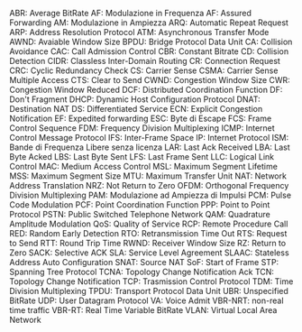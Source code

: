 ABR: Average BitRate
AF: Modulazione in Frequenza
AF: Assured Forwarding
AM: Modulazione in Ampiezza
ARQ: Automatic Repeat Request
ARP: Address Resolution Protocol
ATM: Asynchronous Transfer Mode
AWND: Avaiable Window Size
BPDU: Bridge Protocol Data Unit
CA: Collision Avoidance
CAC: Call Admission Control
CBR: Constant Bitrate
CD: Collision Detection
CIDR: Classless Inter-Domain Routing
CR: Connection Request
CRC: Cyclic Redundancy Check
CS: Carrier Sense
CSMA: Carrier Sense Multiple Access
CTS: Clear to Send
CWND: Congestion Window Size
CWR: Congestion Window Reduced
DCF: Distributed Coordination Function
DF: Don't Fragment
DHCP: Dynamic Host Configuration Protocol
DNAT: Destination NAT
DS: Differentiated Service
ECN: Explicit Congestion Notification
EF: Expedited forwarding
ESC: Byte di Escape
FCS: Frame Control Sequence
FDM: Frequency Division Multiplexing
ICMP: Internet Control Message Protocol
IFS: Inter-Frame Space
IP: Internet Protocol
ISM: Bande di Frequenza Libere senza licenza
LAR: Last Ack Received
LBA: Last Byte Acked
LBS: Last Byte Sent
LFS: Last Frame Sent
LLC: Logical Link Control
MAC: Medium Access Control
MSL: Maximum Segment Lifetime
MSS: Maximum Segment Size
MTU: Maximum Transfer Unit
NAT: Network Address Translation
NRZ: Not Return to Zero
OFDM: Orthogonal Frequency Division Multiplexing
PAM: Modulazione ad Ampiezza di Impulsi
PCM: Pulse Code Modulation
PCF: Point Coordination Function
PPP: Point to Point Protocol
PSTN: Public Switched Telephone Network
QAM: Quadrature Amplitude Modulation
QoS: Quality of Service
RCP: Remote Procedure Call
RED: Random Early Detection
RTO: Retransmission Time Out
RTS: Request to Send
RTT: Round Trip Time
RWND: Receiver Window Size
RZ: Return to Zero
SACK: Selective ACK
SLA: Service Level Agreement
SLAAC: Stateless Address Auto Configuration
SNAT: Source NAT
SoF: Start of Frame
STP: Spanning Tree Protocol
TCNA: Topology Change Notification Ack
TCN: Topology Change Notification
TCP: Trasmission Control Protocol
TDM: Time Division Multiplexing
TPDU: Transport Protocol Data Unit
UBR: Unspecified BitRate
UDP: User Datagram Protocol
VA: Voice Admit
VBR-NRT: non-real time traffic
VBR-RT: Real Time Variable BitRate
VLAN: Virtual Local Area Network